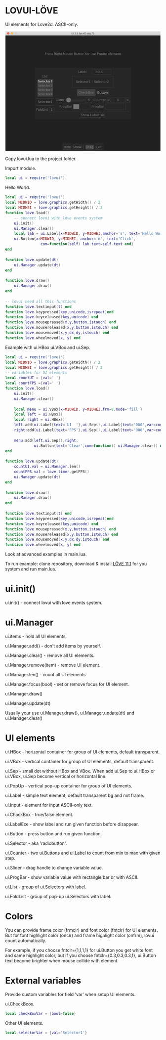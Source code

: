 # LOVUI-LÖVE

UI elements for Love2d. ASCII-only.

![Screenshot](screenshot/screenshot1.png)

Copy lovui.lua to the project folder.

Import module.

``` lua
local ui = require('lovui')
```

Hello World.

``` lua
local ui = require('lovui')
local MIDWID = love.graphics.getWidth() / 2
local MIDHEI = love.graphics.getHeight() / 2
function love.load()
    -- connect lovui with love events system
    ui.init()
    ui.Manager.clear()
    local lab = ui.Label{x=MIDWID, y=MIDHEI,anchor='s', text='Hello World!'}
    ui.Button{x=MIDWID, y=MIDHEI, anchor='n', text='Click',
                com=function(self) lab.text=self.text end}
end

function love.update(dt)
    ui.Manager.update(dt)
end

function love.draw()
    ui.Manager.draw()
end

-- lovui need all this functions
function love.textinput(t) end
function love.keypressed(key,unicode,isrepeat)end
function love.keyreleased(key,unicode) end
function love.mousepressed(x,y,button,istouch) end
function love.mousereleased(x,y,button,istouch) end
function love.mousemoved(x,y,dx,dy,istouch) end
function love.wheelmoved(x, y) end
```

Example with ui.HBox ui.VBox and ui.Sep.

``` lua
local ui = require('lovui')
local MIDWID = love.graphics.getWidth() / 2
local MIDHEI = love.graphics.getHeight() / 2
-- variables for UI elements
local countUI = {val=' '}
local countFPS ={val=' '}
function love.load()
    ui.init()
    ui.Manager.clear()

    local menu = ui.VBox{x=MIDWID, y=MIDHEI,frm=8,mode='fill'}
    local left = ui.HBox()
    local right = ui.HBox()
    left:add(ui.Label{text='UI  '},ui.Sep(),ui.Label{text='000',var=countUI})
    right:add(ui.Label{text='FPS'},ui.Sep(),ui.Label{text='000',var=countFPS})

    menu:add(left,ui.Sep(),right,
             ui.Button{text='Clear',com=function() ui.Manager.clear() end})
end

function love.update(dt)
    countUI.val = ui.Manager.len()
    countFPS.val = love.timer.getFPS()
    ui.Manager.update(dt)
end

function love.draw()
    ui.Manager.draw()
end

function love.textinput(t) end
function love.keypressed(key,unicode,isrepeat)end
function love.keyreleased(key,unicode) end
function love.mousepressed(x,y,button,istouch) end
function love.mousereleased(x,y,button,istouch) end
function love.mousemoved(x,y,dx,dy,istouch) end
function love.wheelmoved(x, y) end
```

Look at advanced examples in main.lua.

To run example: clone repository, download & install [LÖVE 11.1](https://love2d.org) for you system and run main.lua.


# ui.init()

ui.init() - connect lovui with love events system.

# ui.Manager

ui.items - hold all UI elements.

ui.Manager.add() - don't add items by yourself.

ui.Manager.clear() - remove all UI elements.

ui.Manager.remove(item) - remove UI element.

ui.Manager.len() - count all UI elements

ui.Manager.focus(bool) - set or remove focus for UI element.

ui.Manager.draw()

ui.Manager.update(dt)

Usually your use ui.Manager.draw(), ui.Manager.update(dt) and ui.Manager.clear()

# UI elements

ui.HBox - horizontal container for group of UI elements, default transparent.

ui.VBox - vertical container for group of UI elements, default transparent.

ui.Sep - small dot without HBox and VBox. When add ui.Sep to ui.HBox or ui.VBox, ui.Sep become vertical or horizontal line.

ui.PopUp - vertical pop-up container for group of UI elements.

ui.Label - simple text element, default transparent bg and not frame.

ui.Input - element for input ASCII-only text.

ui.ChackBox - true/false element.

ui.LabelExe - show label and run given function before disappear.

ui.Button - press button and run given function.

ui.Selector - aka 'radiobutton'.

ui.Counter - two ui.Buttons and ui.Label to count from min to max with given step.

ui.Slider - drag handle to change variable value.

ui.ProgBar - show variable value with rectangle bar or with ASCII.

ui.List - group of ui.Selectors with label.

ui.FoldList - group of pop-up ui.Selectors with label.

# Colors

You can provide frame color (frmclr) and font color (fntclr) for UI elements. But for font highlight color (onclr) and frame highlight color (onfrm), lovui count automatically.

For example, if you choose fntclr={1,1,1,1} for ui.Button you get white font and same highlight color, but if you choose fntclr={0.3,0.3,0.3,1}, ui.Button text become brighter when mouse collide with element.

# External variables

Provide custom variables for field 'var' when setup UI elements.

ui.CheckBcox.
``` lua
local checkBoxVar = {bool=false}
```
Other UI elements.
``` lua
local selectorVar = {val='Selector1'}
```

